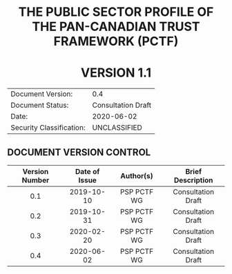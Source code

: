 
<a name="cover"></a>

<div class="breaker"></div>

<h1 style="text-align:center"> THE PUBLIC SECTOR PROFILE OF THE PAN-CANADIAN TRUST FRAMEWORK (PCTF) </h1>

<h1 style="text-align:center"> VERSION 1.1 </h1>

<table>
  <tr>
    <td>Document Version:</td>
    <td>0.4</td>
  </tr>
  <tr>
    <td>Document Status:</td>
    <td>Consultation Draft</td>
  </tr>
  <tr>
    <td>Date:</td>
    <td>2020-06-02</td>
  </tr>
  <tr>
    <td>Security Classification:</td>
    <td>UNCLASSIFIED</td>
  </tr>
</table>

## DOCUMENT VERSION CONTROL

| Version Number | Date of Issue | Author(s)   | Brief Description  |
| :------------: | :-----------: | :---------: | :----------------: |
| 0.1            | 2019-10-10    | PSP PCTF WG | Consultation Draft |
| 0.2            | 2019-10-31    | PSP PCTF WG | Consultation Draft |
| 0.3            | 2020-02-20    | PSP PCTF WG | Consultation Draft |
| 0.4            | 2020-06-02    | PSP PCTF WG | Consultation Draft |
